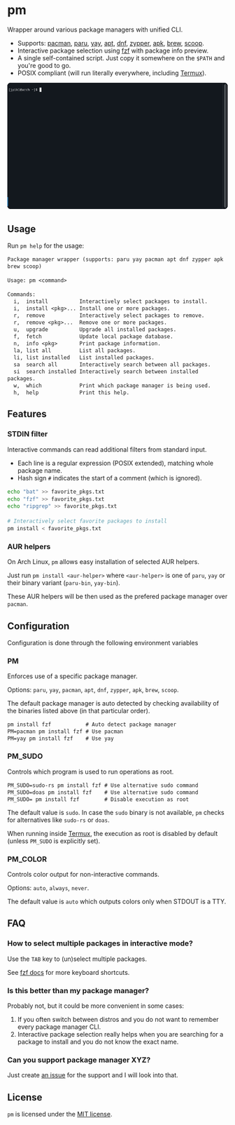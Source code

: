 # pm

Wrapper around various package managers with unified CLI.

- Supports: [pacman][pacman], [paru][paru], [yay][yay], [apt][apt], [dnf][dnf], [zypper][zypper], [apk][apk], [brew][brew], [scoop][scoop].
- Interactive package selection using [fzf][fzf] with package info preview.
- A single self-contained script. Just copy it somewhere on the `$PATH` and you're good to go.
- POSIX compliant (will run literally everywhere, including [Termux][termux]).

![Demo usage](demo.gif)

## Usage

Run `pm help` for the usage:

```
Package manager wrapper (supports: paru yay pacman apt dnf zypper apk brew scoop)

Usage: pm <command>

Commands:
  i,  install          Interactively select packages to install.
  i,  install <pkg>... Install one or more packages.
  r,  remove           Interactively select packages to remove.
  r,  remove <pkg>...  Remove one or more packages.
  u,  upgrade          Upgrade all installed packages.
  f,  fetch            Update local package database.
  n,  info <pkg>       Print package information.
  la, list all         List all packages.
  li, list installed   List installed packages.
  sa  search all       Interactively search between all packages.
  si  search installed Interactively search between installed packages.
  w,  which            Print which package manager is being used.
  h,  help             Print this help.
```

## Features

### STDIN filter

Interactive commands can read additional filters from standard input.

- Each line is a regular expression (POSIX extended), matching whole package name.
- Hash sign `#` indicates the start of a comment (which is ignored).

```sh
echo "bat" >> favorite_pkgs.txt
echo "fzf" >> favorite_pkgs.txt
echo "ripgrep" >> favorite_pkgs.txt

# Interactively select favorite packages to install
pm install < favorite_pkgs.txt
```

### AUR helpers

On Arch Linux, `pm` allows easy installation of selected AUR helpers.

Just run `pm install <aur-helper>` where `<aur-helper>` is one of `paru`, `yay` or their binary variant (`paru-bin`, `yay-bin`).

These AUR helpers will be then used as the prefered package manager over `pacman`.

## Configuration

Configuration is done through the following environment variables

### PM

Enforces use of a specific package manager.

Options: `paru`, `yay`, `pacman`, `apt`, `dnf`, `zypper`, `apk`, `brew`, `scoop`.

The default package manager is auto detected by checking availability of the binaries listed above (in that particular order).

```shell
pm install fzf           # Auto detect package manager
PM=pacman pm install fzf # Use pacman
PM=yay pm install fzf    # Use yay
```

### PM_SUDO

Controls which program is used to run operations as root.

```shell
PM_SUDO=sudo-rs pm install fzf # Use alternative sudo command
PM_SUDO=doas pm install fzf    # Use alternative sudo command
PM_SUDO= pm install fzf        # Disable execution as root
```

The default value is `sudo`. In case the `sudo` binary is not available, `pm` checks for alternatives like `sudo-rs` or `doas`.

When running inside [Termux][termux], the execution as root is disabled by default (unless `PM_SUDO` is explicitly set).

### PM_COLOR

Controls color output for non-interactive commands.

Options: `auto`, `always`, `never`.

The default value is `auto` which outputs colors only when STDOUT is a TTY.

## FAQ

### How to select multiple packages in interactive mode?

Use the `TAB` key to (un)select multiple packages.

See [fzf docs](https://github.com/junegunn/fzf#using-the-finder) for more keyboard shortcuts.

### Is this better than my package manager?

Probably not, but it could be more convenient in some cases:

1. If you often switch between distros and you do not want to remember every package manager CLI.
2. Interactive package selection really helps when you are searching for a package to install and you do not know the exact name.

### Can you support package manager XYZ?

Just create [an issue](https://github.com/jpikl/pm/issues) for the support and I will look into that.

## License

`pm` is licensed under the [MIT license](LICENSE).

[apt]: https://salsa.debian.org/apt-team/apt
[apk]: https://wiki.alpinelinux.org/wiki/Alpine_Package_Keeper
[brew]: https://brew.sh
[dnf]: https://github.com/rpm-software-management/dnf
[fzf]: https://github.com/junegunn/fzf
[pacman]: https://wiki.archlinux.org/title/Pacman
[paru]: https://github.com/Morganamilo/paru
[scoop]: https://scoop.sh
[termux]: https://termux.dev
[yay]: https://github.com/Jguer/yay
[zypper]: https://en.opensuse.org/Portal:Zypper
